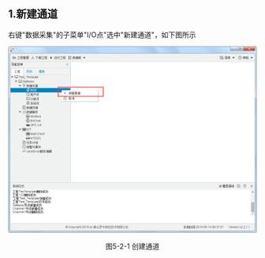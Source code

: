 ## 1.新建通道

右键"数据采集"的子菜单"I/O点"选中"新建通道"，如下图所示

![](../../assets/新建通道.png)

<center>图5-2-1 创建通道</center>

